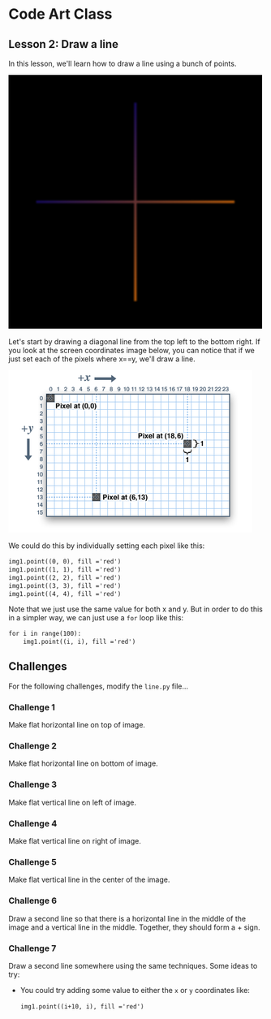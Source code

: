 # Code Art Class

## Lesson 2: Draw a line

In this lesson, we'll learn how to draw a line using a bunch of points.

<img src="line.png" width=500>

Let's start by drawing a diagonal line from the top left to the bottom right. If you look at the screen coordinates image below, you can notice that if we just set each of the pixels where x==y, we'll draw a line.

![screen coordinates](screen_coordinates.png)

We could do this by individually setting each pixel like this:

    img1.point((0, 0), fill ='red')
    img1.point((1, 1), fill ='red')
    img1.point((2, 2), fill ='red')
    img1.point((3, 3), fill ='red')
    img1.point((4, 4), fill ='red')

Note that we just use the same value for both x and y. But in order to do this in a simpler way, we can just use a `for` loop like this:

    for i in range(100):
        img1.point((i, i), fill ='red')

## Challenges

For the following challenges, modify the `line.py` file...

### Challenge 1

Make flat horizontal line on top of image.

### Challenge 2

Make flat horizontal line on bottom of image.

### Challenge 3

Make flat vertical line on left of image.

### Challenge 4

Make flat vertical line on right of image.

### Challenge 5

Make flat vertical line in the center of the image.

### Challenge 6

Draw a second line so that there is a horizontal line in the middle of the image and a vertical line in the middle. Together, they should form a + sign.

### Challenge 7

Draw a second line somewhere using the same techniques. Some ideas to try:

* You could try adding some value to either the `x` or `y` coordinates like:

    `img1.point((i+10, i), fill ='red')`

